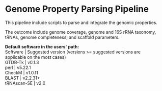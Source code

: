 # Genome Property Parsing Pipeline
This pipeline include scripts to parse and integrate the genomic properties.

The outcome include genome coverage, genome and 16S rRNA taxonomy, tRNAs, genome completeness, and scaffold parameters.

**Default software in the users' path:**    
Software      |     Suggested version (versions >= suggested versions are applicable on the most cases)    
GTDB-Tk       |     v0.1.3    
perl          |     v5.22.1    
CheckM        |     v1.0.11     
BLAST         |     v2.2.31+        
tRNAscan-SE   |     v2.0    



